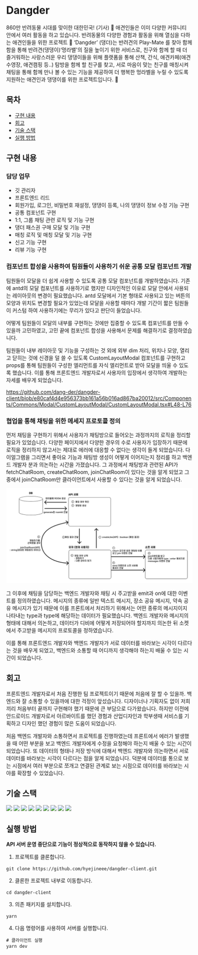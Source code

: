# Dangder

860만 반려동물 시대를 맞이한 대한민국! (기사) 🐶 애견인들은 이미 다양한 커뮤니티 안에서 여러 활동을 하고 있습니다. 반려동물의 다양한 경험과 활동을 위해 열심을 다하는 애견인들을 위한 프로젝트 🐾 ‘Dangder’ (댕더)는 반려견의 Play-Mate 를 찾아 함께함을 통해 반려견(댕댕이)‘멍라밸'의 질을 높이기 위한 서비스로, 친구와 함께 할 때 더 즐거워하는 사랑스러운 우리 댕댕이들을 위해 플랫폼을 통해 산책, 간식, 애견카페(애견수영장, 애견캠핑 등..) 탐방을 함께 할 친구를 찾고, 서로 마음이 맞는 친구를 매칭시켜 채팅을 통해 함께 만나 볼 수 있는 기능을 제공하여 더 행복한 멍라벨을 누릴 수 있도록 지원하는 애견인과 댕댕이를 위한 프로젝트입니다. 🦴

## 목차
- [구현 내용](#1)
- [회고](#2)
- [기술 스택](#3)
- [실행 방법](#4)

## 구현 내용 <a id="1"></a>

### 담당 업무 
- 깃 관리자 
- 프론트엔드 리드 
- 회원가입, 로그인, 비밀번호 재설정, 댕댕이 등록, 나의 댕댕이 정보 수정 기능 구현
- 공통 컴포넌트 구현 
- 1:1, 그룹 채팅 관련 로직 및 기능 구현
- 댕더 패스권 구매 모달 및 기능 구현 
- 매칭 로직 및 매칭 모달 및 기능 구현
- 신고 기능 구현
- 리뷰 기능 구현

### 컴포넌트 합성을 사용하여 팀원들이 사용하기 쉬운 공통 모달 컴포넌트 개발

팀원들이 모달을 더 쉽게 사용할 수 있도록 공통 모달 컴포넌트를 개발하였습니다. 기존에 antd의 모달 컴포넌트를 사용하기로 했지만 디자인적인 이유로 모달 안에서 사용되는 레이아웃의 변경이 필요했습니다. antd 모달에서 기본 형태로 사용되고 있는 버튼의 모양과 위치도 변경할 필요가 있었는데 모달을 사용할 때마다 개발 기간이 짧은 팀원들이 커스텀 하여 사용하기에는 무리가 있다고 판단이 들었습니다.

어떻게 팀원들이 모달의 내부를 구현하는 것에만 집중할 수 있도록 컴포넌트를 만들 수 있을까 고민하였고, 고민 끝에 컴포넌트 합성을 사용해서 문제를 해결하기로 결정하였습니다. 

팀원들이 내부 레이아웃 및 기능을 구성하는 것 외에 외부 dim 처리, 위치나 모양, 열리고 닫히는 것에 신경을 덜 쓸 수 있도록 CustomLayoutModal 컴포넌트를 구현하고 props를 통해 팀원들이 구성한 엘리먼트를 자식 엘리먼트로 받아 모달을 띄울 수 있도록 했습니다. 이를 통해 프론트엔드 개발자로서 사용자의 입장에서 생각하여 개발하는 자세를 배우게 되었습니다. 

https://github.com/dang-der/dangder-client/blob/e80caf4d4e956373bb161a56b016ad867ba20012/src/Components/Commons/Modal/CustomLayoutModal/CustomLayoutModal.tsx#L48-L76



### 협업을 통해 채팅을 위한 메세지 프로토콜 정의

먼저 채팅을 구현하기 위해서 사용자가 채팅방으로 들어오는 과정까지의 로직을 정리할 필요가 있었습니다. 다양한 페이지에서 다양한 경우의 수로 사용자가 입장하기 때문에 로직을 정리하지 않고서는 제대로 에러에 대응할 수 없다는 생각이 들게 되었습니다. 다이얼그램을 그리면서 좋아요 기능과 채팅방 생성이 어떻게 이어지는지 정리를 하고 백엔드 개발자 분과 의논하는 시간을 가졌습니다. 그 과정에서 채팅방과 관련된 API가 fetchChatRoom, createChatRoom, joinChatRoom이 있다는 것을 알게 되었고 그 중에서 joinChatRoom만 클라이언트에서 사용할 수 있다는 것을 알게 되었습니다. 

![](./images/diagram.png)

그 이후에 채팅을 담당하는 백엔드 개발자와 채팅 시 주고받을 emit과 on에 대한 이벤트를 정의하였습니다. 메시지의 종류에 일반 텍스트 메시지, 장소 공유 메시지, 약속 공유 메시지가 있기 때문에 이를 프론트에서 처리하기 위해서는 어떤 종류의 메시지이지 나타내는 type과 type에 해당하는 데이터가 필요했습니다. 백엔드 개발자와 메시지의 형태에 대해서 의논하고, 데이터가 디비에 어떻게 저장되어야 할지까지 의논한 뒤 소켓에서 주고받을 메시지의 프로토콜을 정하였습니다. 

이를 통해 프론트엔드 개발자와 백엔드 개발자가 서로 데이터를 바라보는 시각이 다르다는 것을 배우게 되었고, 백엔드와 소통할 때 어디까지 생각해야 하는지 배울 수 있는 시간이 되었습니다.

## 회고 <a id="2"></a>

프론트엔드 개발자로서 처음 진행한 팀 프로젝트이기 때문에 처음에 잘 할 수 있을까. 백엔드와 잘 소통할 수 있을까에 대한 걱정이 앞섰습니다. 디자이너나 기획자도 없이 저희끼리 처음부터 끝까지 구현해야 했기 때문에 큰 부담으로 다가왔습니다. 하지만 이전에 안드로이드 개발자로서 아르바이트를 했던 경험과 산업디자인과 학부생때 서비스를 기획하고 디자인 했던 경험이 많은 도움이 되었습니다. 

처음 백엔드 개발자와 소통하면서 프로젝트를 진행하였는데 프론트에서 에러가 발생했을 때 어떤 부분을 보고 백엔드 개발자에게 수정을 요청해야 하는지 배울 수 있는 시간이 되었습니다. 또 데이터의 형태나 저장 방식에 대해서 백엔드 개발자와 의논하면서 서로 데이터를 바라보는 시각이 다르다는 점을 알게 되었습니다. 덕분에 데이터를 통으로 보는 시점에서 여러 부분으로 쪼개고 연결된 관계로 보는 시점으로 데이터를 바라보는 시야를 확장할 수 있었습니다.

## 기술 스택 <a id="3"></a>

<img src="https://img.shields.io/badge/React-61DAFB?style=for-the-badge&logo=React&logoColor=white" > <img src="https://img.shields.io/badge/Next.js-000000?style=for-the-badge&logo=Next.js&logoColor=white" > <img src="https://img.shields.io/badge/TypeScript-3178C6?style=for-the-badge&logo=TypeScript&logoColor=white" > <img src="https://img.shields.io/badge/emotion-FE5196?style=for-the-badge&components&logoColor=white" >  <img src="https://img.shields.io/badge/Apollo GraphQL
-311C87?style=for-the-badge&logo=Apollo GraphQL&logoColor=white" > <img src="https://img.shields.io/badge/GraphQL-E10098?style=for-the-badge&logo=GraphQL&logoColor=white" > <img src="https://img.shields.io/badge/Socket.io-010101?style=for-the-badge&logo=Socket.io&logoColor=white" >  <img src="https://img.shields.io/badge/Amazon EC2-FF9900?style=for-the-badge&logo=Amazon EC2&logoColor=white" > <img src="https://img.shields.io/badge/Docker-2496ED?style=for-the-badge&logo=Docker&logoColor=white" >

## 실행 방법 <a id="4"></a>
**API 서버 운영 중단으로 기능이 정상적으로 동작하지 않을 수 있습니다.**

1. 프로젝트를 클론합니다.
```
git clone https://github.com/hyejineee/dangder-client.git
```
2. 클론한 프로젝트 내부로 이동합니다. 
```
cd dangder-client
```
3. 의존 패키지를 설치합니다. 
```
yarn
```
4. 다음 명령어를 사용하여 서버를 실행합니다.
```
# 클라이언트 실행
yarn dev 
```